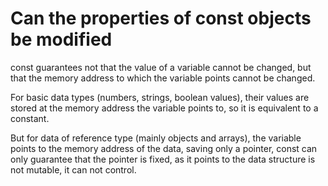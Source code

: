 # Can the properties of const objects be modified
const guarantees not that the value of a variable cannot be changed, but that the memory address to which the variable points cannot be changed.

For basic data types (numbers, strings, boolean values), their values are stored at the memory address the variable points to, so it is equivalent to a constant.
    
But for data of reference type (mainly objects and arrays), the variable points to the memory address of the data, saving only a pointer, const can only guarantee that the pointer is fixed, as it points to the data structure is not mutable, it can not control.